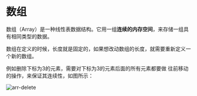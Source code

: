 # 数组

数组（Array）是一种线性表数据结构。它用一组**连续的内存空间**，来存储一组具有相同类型的数据。

数组在定义的时候，长度就是固定的，如果想改动数组的长度，就需要重新定义一个新的数组。

例如删除下标为3的元素，需要对下标为3的元素后面的所有元素都要做 往前移动 的操作，来保证其连续性，如图所示：

![arr-delete](https://raw.githubusercontent.com/kerwin-ly/Blog/master/assets/imgs/data-structure/arr-delete.png)
